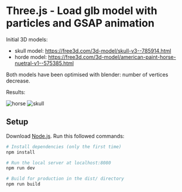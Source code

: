 # Three.js - Load glb model with particles and GSAP animation 

Initial 3D models:
- skull model: https://free3d.com/3d-model/skull-v3--785914.html
- horde model: https://free3d.com/3d-model/american-paint-horse-nuetral-v1--575385.html

Both models have been optimised with blender: number of vertices decrease.

Results:

![horse](https://user-images.githubusercontent.com/4311684/127777624-27de010f-00a9-4aa3-8199-eff584555dd8.png)
![skull](https://user-images.githubusercontent.com/4311684/127777616-a5f57814-9991-4ccd-8e6e-3ff2ce35c0a2.png)

## Setup

Download [Node.js](https://nodejs.org/en/download/).
Run this followed commands:

```bash
# Install dependencies (only the first time)
npm install

# Run the local server at localhost:8080
npm run dev

# Build for production in the dist/ directory
npm run build
```
